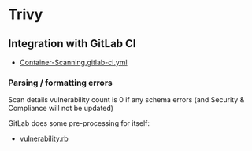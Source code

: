 # Trivy

## Integration with GitLab CI

* [Container-Scanning.gitlab-ci.yml](https://gitlab.com/gitlab-org/gitlab/-/blob/master/lib/gitlab/ci/templates/Security/Container-Scanning.gitlab-ci.yml)

### Parsing / formatting errors

Scan details vulnerability count is 0 if any schema errors (and Security & Compliance will not be updated)

GitLab does some pre-processing for itself:

* [vulnerability.rb](https://gitlab.com/gitlab-org/security-products/analyzers/container-scanning/-/blob/master/lib/gcs/vulnerability.rb)

